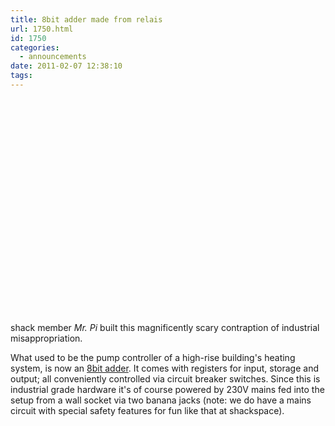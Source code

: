 ```yaml
---
title: 8bit adder made from relais
url: 1750.html
id: 1750
categories:
  - announcements
date: 2011-02-07 12:38:10
tags:
---
```


<object classid="clsid:d27cdb6e-ae6d-11cf-96b8-444553540000" width="425" height="344" codebase="http://download.macromedia.com/pub/shockwave/cabs/flash/swflash.cab#version=6,0,40,0"><param name="allowFullScreen" value="true" /><param name="allowscriptaccess" value="always" /><param name="src" value="http://www.youtube.com/v/6sr-UVq6zfM?hl=de&amp;fs=1" /><param name="allowfullscreen" value="true" /><embed type="application/x-shockwave-flash" width="425" height="344" src="http://www.youtube.com/v/6sr-UVq6zfM?hl=de&amp;fs=1" allowscriptaccess="always" allowfullscreen="true"></embed></object>

shack member _Mr. Pi_ built this magnificently scary contraption of industrial misappropriation.

What used to be the pump controller of a high-rise building's heating system, is now an [8bit adder](https://secure.wikimedia.org/wikipedia/en/wiki/Adder_%28electronics%29). It comes with registers for input, storage and output; all conveniently controlled via circuit breaker switches. Since this is industrial grade hardware it's of course powered by 230V mains fed into the setup from a wall socket via two banana jacks (note: we do have a mains circuit with special safety features for fun like that at shackspace).
